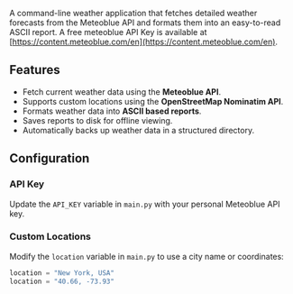 A command-line weather application that fetches detailed weather forecasts from
the Meteoblue API and formats them into an easy-to-read ASCII report. A free
meteoblue API Key is available at [https://content.meteoblue.com/en](https://content.meteoblue.com/en).

## Features

- Fetch current weather data using the **Meteoblue API**.
- Supports custom locations using the **OpenStreetMap Nominatim API**.
- Formats weather data into **ASCII based reports**.
- Saves reports to disk for offline viewing.
- Automatically backs up weather data in a structured directory.


## Configuration

### API Key
Update the `API_KEY` variable in `main.py` with your personal Meteoblue API key.

### Custom Locations
Modify the `location` variable in `main.py` to use a city name or coordinates:

```python
location = "New York, USA"
location = "40.66, -73.93"
```
